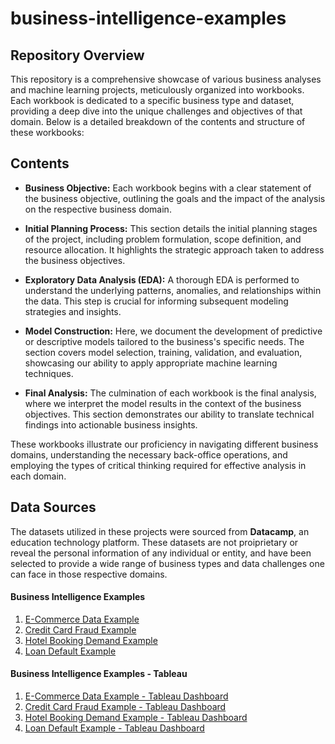 # business-intelligence-examples

## Repository Overview

This repository is a comprehensive showcase of various business analyses and machine learning projects, meticulously organized into workbooks. Each workbook is dedicated to a specific business type and dataset, providing a deep dive into the unique challenges and objectives of that domain. Below is a detailed breakdown of the contents and structure of these workbooks:

## Contents

- **Business Objective:** Each workbook begins with a clear statement of the business objective, outlining the goals and the impact of the analysis on the respective business domain.

- **Initial Planning Process:** This section details the initial planning stages of the project, including problem formulation, scope definition, and resource allocation. It highlights the strategic approach taken to address the business objectives.

- **Exploratory Data Analysis (EDA):** A thorough EDA is performed to understand the underlying patterns, anomalies, and relationships within the data. This step is crucial for informing subsequent modeling strategies and insights.

- **Model Construction:** Here, we document the development of predictive or descriptive models tailored to the business's specific needs. The section covers model selection, training, validation, and evaluation, showcasing our ability to apply appropriate machine learning techniques.

- **Final Analysis:** The culmination of each workbook is the final analysis, where we interpret the model results in the context of the business objectives. This section demonstrates our ability to translate technical findings into actionable business insights.

These workbooks illustrate our proficiency in navigating different business domains, understanding the necessary back-office operations, and employing the types of critical thinking required for effective analysis in each domain.

## Data Sources

The datasets utilized in these projects were sourced from **Datacamp**, an education technology platform. These datasets are not proiprietary or reveal the personal information of any individual or entity, and have been selected to provide a wide range of business types and data challenges one can face in those respective domains.


#### Business Intelligence Examples

1. [E-Commerce Data Example](https://github.com/aloukrezis01/business-intelligence-examples/blob/main/E-Commerce%20Example.ipynb)
2. [Credit Card Fraud Example](https://github.com/aloukrezis01/business-intelligence-examples/blob/main/Credit%20Card%20Fraud%20Example.ipynb)
3. [Hotel Booking Demand Example](https://github.com/aloukrezis01/business-intelligence-examples/blob/main/Hotel%20Booking%20Example.ipynb)
4. [Loan Default Example](https://github.com/aloukrezis01/business-intelligence-examples/blob/main/Loan%20Default%20Example.ipynb)


#### Business Intelligence Examples - Tableau
1. [E-Commerce Data Example - Tableau Dashboard](https://public.tableau.com/app/profile/aloukrezis01/viz/E-CommerceExample_17129503147800/Sheet1)
2. [Credit Card Fraud Example - Tableau Dashboard](https://public.tableau.com/app/profile/aloukrezis01/viz/CreditCardFraudExample/Sheet1)
3. [Hotel Booking Demand Example - Tableau Dashboard](https://public.tableau.com/app/profile/aloukrezis01/viz/HotelBookingDemandExample/Sheet1)
4. [Loan Default Example - Tableau Dashboard](https://public.tableau.com/app/profile/aloukrezis01/viz/LoanDefaultExample/Sheet1)